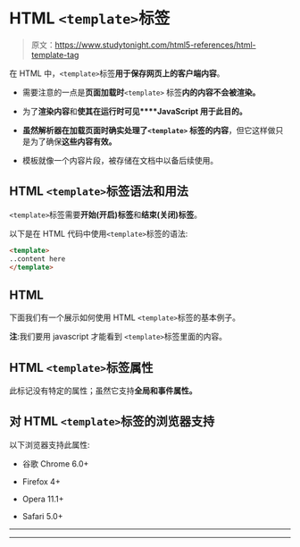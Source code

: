 # HTML `<template>`标签

> 原文：<https://www.studytonight.com/html5-references/html-template-tag>

在 HTML 中，`<template>`标签**用于保存网页上的客户端内容**。

*   需要注意的一点是**页面加载时**`<template>` 标签**内的内容不会被渲染。**

*   为了**渲染内容**和**使其在运行时可见****JavaScript 用于此目的。**

*   **虽然解析器在加载页面时确实处理了`<template>` 标签的内容**，但它这样做只是为了确保**这些内容有效。**

*   模板就像一个内容片段，被存储在文档中以备后续使用。

## HTML `<template>`标签语法和用法

`<template>`标签需要**开始(开启)标签**和**结束(关闭)标签**。

以下是在 HTML 代码中使用`<template>`标签的语法:

```html
<template>
..content here
</template>
```

## HTML<template></template>

下面我们有一个展示如何使用 HTML `<template>`标签的基本例子。

**注**:我们要用 javascript 才能看到 `<template>`标签里面的内容。

## HTML `<template>`标签属性

此标记没有特定的属性；虽然它支持**全局和事件属性。**

## 对 HTML `<template>`标签的浏览器支持

以下浏览器支持此属性:

*   谷歌 Chrome 6.0+

*   Firefox 4+

*   Opera 11.1+

*   Safari 5.0+

* * *

* * *
